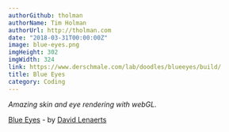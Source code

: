```yaml
---
authorGithub: tholman
authorName: Tim Holman
authorUrl: http://tholman.com
date: "2018-03-31T00:00:00Z"
image: blue-eyes.png
imgHeight: 302
imgWidth: 324
link: https://www.derschmale.com/lab/doodles/blueeyes/build/
title: Blue Eyes
category: Coding
---
```


_Amazing skin and eye rendering with webGL._

[Blue Eyes](https://www.derschmale.com/lab/doodles/blueeyes/build/) - by [David Lenaerts](https://www.derschmale.com/)
